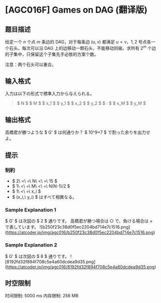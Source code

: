 # [AGC016F] Games on DAG (翻译版)

## 题目描述

给定一个 $n$ 个点 $m$ 条边的 DAG，对于每条边 $(u,v)$ 都满足 $u<v$，$1,2$ 号点各一个石头，每次可以沿 DAG 上的边移动一颗石头，不能移动则输，求所有 $2^{m}$ 个边的子集中，只保留这个子集先手必胜的方案个数。

注意：两个石头可以重合。

## 输入格式

入力は以下の形式で標準入力から与えられる。

> $ N $ $ M $ $ x_1 $ $ y_1 $ $ x_2 $ $ y_2 $ $ : $ $ x_M $ $ y_M $

## 输出格式

高橋君が勝つような $ G' $ は何通りか？ $ 10^9+7 $ で割った余りを出力せよ。

## 提示

### 制約

- $ 2\ <\ =\ N\ <\ =\ 15 $
- $ 1\ <\ =\ M\ <\ =\ N(N-1)/2 $
- $ 1\ <\ =\ x_i $
- $ (x_i,\ y_i) $ はすべて相異なる。

### Sample Explanation 1

$ G' $ は次図の $ 2 $ 通りです。 高橋君が勝つ場合は ○ で、負ける場合は × で表しています。 !\[b250f23c38d0f5ec2204bd714e7c1516.png\](https://atcoder.jp/img/agc016/b250f23c38d0f5ec2204bd714e7c1516.png)

### Sample Explanation 2

$ G' $ は次図の $ 8 $ 通りです。 !\[8192fd32f894f708c5e4a60dcdea9d35.png\](https://atcoder.jp/img/agc016/8192fd32f894f708c5e4a60dcdea9d35.png)

## 时空限制

时间限制: 5000 ms
内存限制: 256 MB
